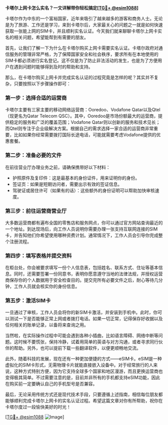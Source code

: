 **卡塔尔上网卡怎么实名？一文详解带你轻松搞定[[TG💪+ @esim1088](https://t.me/s/esim1088)]**

卡塔尔作为中东的一个富裕国家，近年来吸引了越来越多的游客和商务人士。无论是为了旅游、工作还是学习，来到卡塔尔后，大家最关心的问题之一就是如何快速获取一张能上网的SIM卡，并且顺利实名认证。今天我们就来聊聊卡塔尔上网卡实名的相关问题，希望能帮到有需要的朋友。

首先，让我们了解一下为什么在卡塔尔购买上网卡需要实名认证。卡塔尔政府对通信服务的管理非常严格，为了保障国家安全和社会秩序，要求所有在本地使用的SIM卡都必须进行实名登记。这不仅是为了防止非法活动的发生，也是为了方便用户在遇到问题时能够得到及时的帮助和支持。

那么，在卡塔尔购买上网卡并完成实名认证的过程究竟是怎样的呢？其实并不复杂，只要按照以下步骤操作即可：

### 第一步：选择合适的运营商
卡塔尔主要有三家主要的移动网络运营商：Ooredoo、Vodafone Qatar以及Qtel（现更名为Qatar Telecom QSC）。其中，Ooredoo是市场份额最大的运营商，提供稳定的服务和广泛的覆盖范围；Vodafone Qatar则以创新的服务和技术见长；而Qtel则专注于企业级解决方案。根据自己的需求选择一家合适的运营商非常重要，比如如果你经常需要拨打国际长途电话，可能就需要考虑Vodafone提供的优惠套餐。

### 第二步：准备必要的文件
在前往营业厅办理业务之前，请确保携带好以下材料：
- 护照原件及复印件：这是最基本的身份证件，用来证明你的身份。
- 签证页：如果是短期访问者，需要出示有效的签证信息。
- 驾驶证或居住许可（如果有的话）：这些额外的身份证明可以帮助加快审核速度。

### 第三步：前往运营商营业厅
大多数运营商都有遍布全国的零售店和服务网点，你可以通过官方网站查询最近的一个地址。到达现场后，向工作人员说明你需要办理一张支持互联网连接的SIM卡，并告知他们你希望使用哪种资费计划。通常情况下，工作人员会引导你完成整个注册流程。

### 第四步：填写表格并提交资料
在柜台处，你会被要求填写一份个人信息表，包括姓名、联系方式、住址等基本信息。同时，还需要签署一份同意书，表明你愿意遵守当地的法律法规，并授权运营商保存你的个人数据用于安全检查目的。提交完所有必要文件之后，耐心等待几分钟，工作人员就会核实你的身份信息。

### 第五步：激活SIM卡
一旦通过了审核，工作人员会将你的新SIM卡激活，并安装到手机中。此时，你可以测试一下是否能够正常上网或者拨打电话。如果一切正常，记得保存好收据以及任何相关的账单记录，以备将来查询之用。

当然啦，在实际操作过程中可能会遇到各种小插曲，比如语言障碍、网络中断等问题。这时候不要慌张，保持冷静，试着用简单的英语与对方沟通，或者寻求同行伙伴的帮助。另外，也可以提前下载一些翻译软件，以便更顺畅地交流。

此外，随着科技的发展，现在还有一种更加便捷的方式——eSIM卡。eSIM是一种虚拟化的SIM卡形式，无需物理卡片就能直接嵌入设备中。对于经常旅行的人来说，这种方式特别方便，因为它支持全球多个国家和地区漫游，而且更换运营商也变得极其简单。不过需要注意的是，目前并非所有的手机都支持eSIM功能，因此在购买前一定要确认自己的手机型号是否兼容。

最后，无论采用传统方式还是现代技术手段，只要遵循上述指南，相信每位朋友都能够顺利完成卡塔尔上网卡的实名认证过程。希望这篇文章对你有所帮助，祝你在卡塔尔度过一段愉快美好的时光！

[[TG💪+ @esim1088](https://t.me/s/esim1088) ![Image](https://i.postimg.cc/4NQfJmqS/Snipaste-2025-05-13-00-14-12.png)]